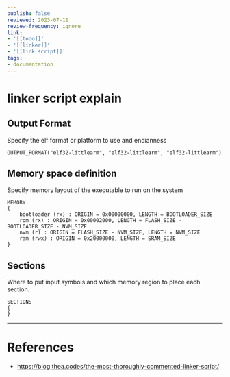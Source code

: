 ```yaml
---
publish: false
reviewed: 2023-07-11
review-frequency: ignore
link:
- '[[todo]]'
- '[[linker]]'
- '[[link script]]'
tags:
- documentation
---
```

# linker script explain

## Output Format

Specify the elf format or platform to use and endianness 

```
OUTPUT_FORMAT("elf32-littlearm", "elf32-littlearm", "elf32-littlearm")
```

## Memory space definition

Specify memory layout of the executable to run on the system

```
MEMORY
{
    bootloader (rx) : ORIGIN = 0x00000000, LENGTH = BOOTLOADER_SIZE
    rom (rx) : ORIGIN = 0x00002000, LENGTH = FLASH_SIZE - BOOTLOADER_SIZE - NVM_SIZE
    nvm (r) : ORIGIN = FLASH_SIZE - NVM_SIZE, LENGTH = NVM_SIZE
    ram (rwx) : ORIGIN = 0x20000000, LENGTH = SRAM_SIZE
}
```

## Sections

Where to put input symbols and which memory region to place each section.

```
SECTIONS
{
}
```


---
# References
- https://blog.thea.codes/the-most-thoroughly-commented-linker-script/